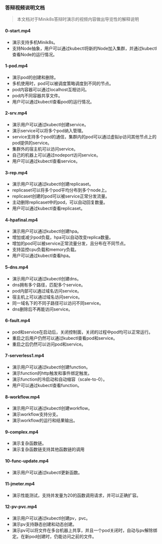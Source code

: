 ### 答辩视频说明文档

> 本文档对于Minik8s答辩时演示的视频内容做出导览性的解释说明

#### 0-start.mp4
 - 演示支持多机Minik8s。
 - 支持Node抽象，用户可以通过kubectl将新的Node加入集群，并通过kubectl查看Node的运行情况。

#### 1-pod.mp4
 - 演示pod的创建和删除。
 - 多机使用时，pod可以被调度策略调度到不同的节点。
 - pod内容器可以通过localhost互相访问。
 - pod内不同容器共享文件。
 - 用户可以通过kubectl查看pod的运行情况。

#### 2-srv.mp4
- 演示用户可以通过kubectl创建service。
 - 演示service可以将多个pod纳入管理。
 - service支持多个pod的通信，集群内的pod可以通过虚拟ip访问其他节点上的pod提供的service。
 - 集群外的宿主机可以访问service。
 - 自己的机器上可以通过nodeport访问service。
 - 用户可以通过kubectl查看service。

#### 3-rep.mp4
 - 演示用户可以通过kubectl创建replicaset。
 - replicaset可以将多个pod平均分布到多个node上。
 - replicaset创建的pod可以被service正常分发流量。
 - 主动删除replicaset中的pod，可以自动回复数量。
 - 用户可以通过kubectl查看replicaset。

#### 4-hpafinal.mp4
 - 演示用户可以通过kubectl创建hpa。
 - 增加或减少pod负载，hpa可以自动改变replica数量。
 - 增加的pod可以被service正常流量分发，且分布在不同节点。
 - 支持监控cpu负载和memory负载。
 - 用户可以通过kubectl查看hpa。

#### 5-dns.mp4
 - 演示用户可以通过kubectl创建dns。
 - dns拥有多个路径，匹配多个service。
 - pod内部可以通过域名访问service。
 - 宿主机上可以通过域名访问service。
 - 同一域名下的不同子路径可以访问不同service。
 - dns删除后不再能访问service。

#### 6-fault.mp4
 - pod和service在启动后，关闭控制面，关闭的过程中pod均可以正常运行。
 - 重启之后用户仍然可以通过kubectl查看pod和service。
 - 重启之后仍然可以访问pod和service。

#### 7-serverless1.mp4
 - 演示用户可以通过kubectl创建function。
 - 演示function的http触发和事件绑定触发。
 - 演示function的冷启动和自动缩容（scale-to-0）。
 - 用户可以通过kubectl查看function。

#### 8-workflow.mp4
 - 演示用户可以通过kubectl创建workflow。
 - 演示workflow支持分支。
 - 演示workflow的运行和结果输出。

#### 9-complex.mp4
 - 演示复杂函数链。
 - 演示复杂函数链支持其他函数链的调用

#### 10-func-update.mp4
 - 演示用户可以通过kubectl更新函数。

#### 11-jmeter.mp4
 - 演示性能测试，支持并发量为20的函数调用请求，并可以正确扩容。

#### 12-pv-pvc.mp4
 - 演示用户可以通过kubectl创建pv，pvc。
 - 演示pv支持静态创建和动态创建。
 - 演示pv可以将文件在多台机器上共享，并且一个pod关闭时，自动与pv解除绑定。在新pod创建时，仍能访问之前的文件。